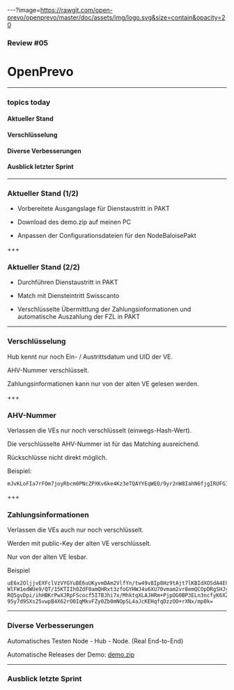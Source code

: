 ---?image=https://rawgit.com/open-prevo/openprevo/master/doc/assets/img/logo.svg&size=contain&opacity=20

### Review #05
# OpenPrevo

---

### topics today

#### Aktueller Stand 
#### Verschlüsselung 
#### Diverse Verbesserungen
#### Ausblick letzter Sprint

---

### Aktueller Stand (1/2)

- Vorbereitete Ausgangslage für Dienstaustritt in PAKT

- Download des demo.zip auf meinen PC

- Anpassen der Configurationsdateien für den NodeBaloisePakt

+++

### Aktueller Stand (2/2)

- Durchführen Dienstaustritt in PAKT

- Match mit Diensteintritt Swisscanto

- Verschlüsselte Übermittlung der Zahlungsinformationen und automatische Auszahlung der FZL in PAKT

---

### Verschlüsselung

Hub kennt nur noch Ein- / Austrittsdatum und UID der VE.

AHV-Nummer verschlüsselt.

Zahlungsinformationen kann nur von der alten VE gelesen werden.

+++

### AHV-Nummer

Verlassen die VEs nur noch verschlüsselt (einwegs-Hash-Wert).

Die verschlüsselte AHV-Nummer ist für das Matching ausreichend.

Rückschlüsse nicht direkt möglich.

Beispiel: 
```
mJvKLoFIa7rFOm7joyRbcm0PNcZPXKv6ke4Kz3eTQAYYEqWEO/9yr2nW8IahN6fjgIRUFGIq/zG1U1vQfEzPWQ==
```
+++

### Zahlungsinformationen

Verlassen die VEs auch nur noch verschlüsselt.

Werden mit public-Key der alten VE verschlüsselt.

Nur von der alten VE lesbar.

Beispiel
```
uE6x2OljjvEXFclVzVYGYuBE6uUKyvmDAm2VlfYn/tw49v8Ip8Hz9tAjt7lKBIdXOSdA4E8tAaX5s+
WlFW1edWUe9/QT/15KTIIh0ZdF0amQHRxt3zfoGYHWJ4u6XU70vmam2vr8emQCOpDRgSHJyo6mDzdl
RQ5gvDpi/ihHBKrPwXJRpFScocf5I7BJhi7x/MhktqXLAJHRm+PjpOG0BP3ELn3ncfyK6XZTGkg0g3
95y7d9SXs25vwpB4X62rO0IqMkvFZy0Zb0mNOpSL4aJcKEHqfqDzzOO+rXNx/mp0k=
```

---

### Diverse Verbesserungen

Automatisches Testen Node - Hub - Node. (Real End-to-End)

Automatische Releases der Demo: [demo.zip](https://github.com/open-prevo/openprevo/releases)

---

### Ausblick letzte Sprint

